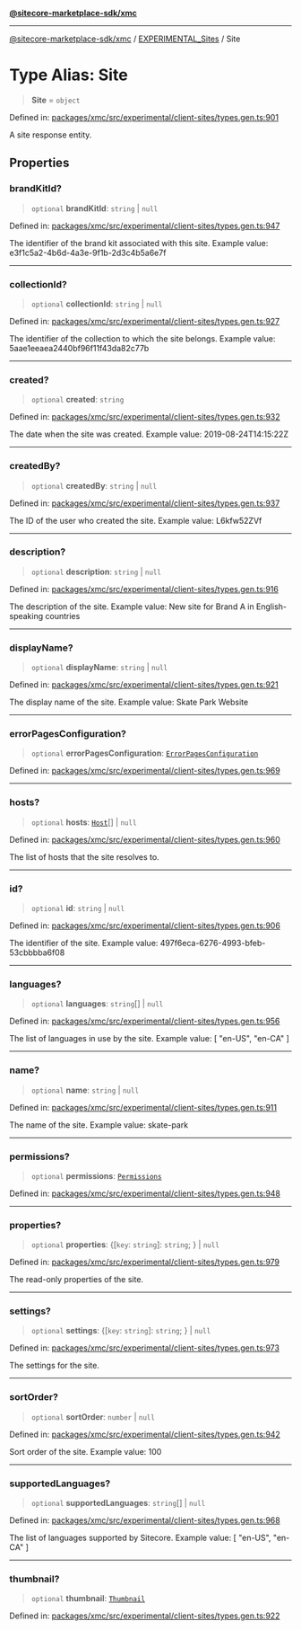 [**@sitecore-marketplace-sdk/xmc**](../../../../README.md)

***

[@sitecore-marketplace-sdk/xmc](../../../../README.md) / [EXPERIMENTAL\_Sites](../README.md) / Site

# Type Alias: Site

> **Site** = `object`

Defined in: [packages/xmc/src/experimental/client-sites/types.gen.ts:901](https://github.com/Sitecore/marketplace-sdk/blob/main/packages/xmc/src/experimental/client-sites/types.gen.ts#L901)

A site response entity.

## Properties

### brandKitId?

> `optional` **brandKitId**: `string` \| `null`

Defined in: [packages/xmc/src/experimental/client-sites/types.gen.ts:947](https://github.com/Sitecore/marketplace-sdk/blob/main/packages/xmc/src/experimental/client-sites/types.gen.ts#L947)

The identifier of the brand kit associated with this site.
Example value: e3f1c5a2-4b6d-4a3e-9f1b-2d3c4b5a6e7f

***

### collectionId?

> `optional` **collectionId**: `string` \| `null`

Defined in: [packages/xmc/src/experimental/client-sites/types.gen.ts:927](https://github.com/Sitecore/marketplace-sdk/blob/main/packages/xmc/src/experimental/client-sites/types.gen.ts#L927)

The identifier of the collection to which the site belongs.
Example value: 5aae1eeaea2440bf96f11f43da82c77b

***

### created?

> `optional` **created**: `string`

Defined in: [packages/xmc/src/experimental/client-sites/types.gen.ts:932](https://github.com/Sitecore/marketplace-sdk/blob/main/packages/xmc/src/experimental/client-sites/types.gen.ts#L932)

The date when the site was created.
Example value: 2019-08-24T14:15:22Z

***

### createdBy?

> `optional` **createdBy**: `string` \| `null`

Defined in: [packages/xmc/src/experimental/client-sites/types.gen.ts:937](https://github.com/Sitecore/marketplace-sdk/blob/main/packages/xmc/src/experimental/client-sites/types.gen.ts#L937)

The ID of the user who created the site.
Example value: L6kfw52ZVf

***

### description?

> `optional` **description**: `string` \| `null`

Defined in: [packages/xmc/src/experimental/client-sites/types.gen.ts:916](https://github.com/Sitecore/marketplace-sdk/blob/main/packages/xmc/src/experimental/client-sites/types.gen.ts#L916)

The description of the site.
Example value: New site for Brand A in English-speaking countries

***

### displayName?

> `optional` **displayName**: `string` \| `null`

Defined in: [packages/xmc/src/experimental/client-sites/types.gen.ts:921](https://github.com/Sitecore/marketplace-sdk/blob/main/packages/xmc/src/experimental/client-sites/types.gen.ts#L921)

The display name of the site.
Example value: Skate Park Website

***

### errorPagesConfiguration?

> `optional` **errorPagesConfiguration**: [`ErrorPagesConfiguration`](ErrorPagesConfiguration.md)

Defined in: [packages/xmc/src/experimental/client-sites/types.gen.ts:969](https://github.com/Sitecore/marketplace-sdk/blob/main/packages/xmc/src/experimental/client-sites/types.gen.ts#L969)

***

### hosts?

> `optional` **hosts**: [`Host`](Host.md)[] \| `null`

Defined in: [packages/xmc/src/experimental/client-sites/types.gen.ts:960](https://github.com/Sitecore/marketplace-sdk/blob/main/packages/xmc/src/experimental/client-sites/types.gen.ts#L960)

The list of hosts that the site resolves to.

***

### id?

> `optional` **id**: `string` \| `null`

Defined in: [packages/xmc/src/experimental/client-sites/types.gen.ts:906](https://github.com/Sitecore/marketplace-sdk/blob/main/packages/xmc/src/experimental/client-sites/types.gen.ts#L906)

The identifier of the site.
Example value: 497f6eca-6276-4993-bfeb-53cbbbba6f08

***

### languages?

> `optional` **languages**: `string`[] \| `null`

Defined in: [packages/xmc/src/experimental/client-sites/types.gen.ts:956](https://github.com/Sitecore/marketplace-sdk/blob/main/packages/xmc/src/experimental/client-sites/types.gen.ts#L956)

The list of languages in use by the site.
Example value: [
"en-US",
"en-CA"
]

***

### name?

> `optional` **name**: `string` \| `null`

Defined in: [packages/xmc/src/experimental/client-sites/types.gen.ts:911](https://github.com/Sitecore/marketplace-sdk/blob/main/packages/xmc/src/experimental/client-sites/types.gen.ts#L911)

The name of the site.
Example value: skate-park

***

### permissions?

> `optional` **permissions**: [`Permissions`](Permissions.md)

Defined in: [packages/xmc/src/experimental/client-sites/types.gen.ts:948](https://github.com/Sitecore/marketplace-sdk/blob/main/packages/xmc/src/experimental/client-sites/types.gen.ts#L948)

***

### properties?

> `optional` **properties**: \{[`key`: `string`]: `string`; \} \| `null`

Defined in: [packages/xmc/src/experimental/client-sites/types.gen.ts:979](https://github.com/Sitecore/marketplace-sdk/blob/main/packages/xmc/src/experimental/client-sites/types.gen.ts#L979)

The read-only properties of the site.

***

### settings?

> `optional` **settings**: \{[`key`: `string`]: `string`; \} \| `null`

Defined in: [packages/xmc/src/experimental/client-sites/types.gen.ts:973](https://github.com/Sitecore/marketplace-sdk/blob/main/packages/xmc/src/experimental/client-sites/types.gen.ts#L973)

The settings for the site.

***

### sortOrder?

> `optional` **sortOrder**: `number` \| `null`

Defined in: [packages/xmc/src/experimental/client-sites/types.gen.ts:942](https://github.com/Sitecore/marketplace-sdk/blob/main/packages/xmc/src/experimental/client-sites/types.gen.ts#L942)

Sort order of the site.
Example value: 100

***

### supportedLanguages?

> `optional` **supportedLanguages**: `string`[] \| `null`

Defined in: [packages/xmc/src/experimental/client-sites/types.gen.ts:968](https://github.com/Sitecore/marketplace-sdk/blob/main/packages/xmc/src/experimental/client-sites/types.gen.ts#L968)

The list of languages supported by Sitecore.
Example value: [
"en-US",
"en-CA"
]

***

### thumbnail?

> `optional` **thumbnail**: [`Thumbnail`](Thumbnail.md)

Defined in: [packages/xmc/src/experimental/client-sites/types.gen.ts:922](https://github.com/Sitecore/marketplace-sdk/blob/main/packages/xmc/src/experimental/client-sites/types.gen.ts#L922)
